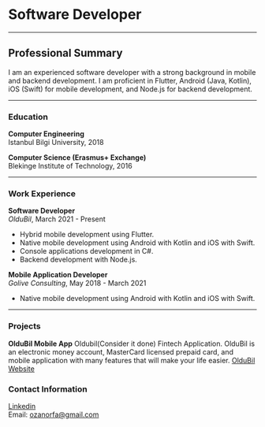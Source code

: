 # Software Developer

---

## Professional Summary
I am an experienced software developer with a strong background in mobile and backend development. I am proficient in Flutter, Android (Java, Kotlin), iOS (Swift) for mobile development, and Node.js for backend development. 

---

### Education
**Computer Engineering**  
Istanbul Bilgi University, 2018

**Computer Science (Erasmus+ Exchange)**  
Blekinge Institute of Technology, 2016

---
### Work Experience
**Software Developer**  
_OlduBil_, March 2021 - Present
- Hybrid mobile development using Flutter.
- Native mobile development using Android with Kotlin and iOS with Swift.
- Console applications development in C#.
- Backend development with Node.js.

**Mobile Application Developer**  
_Golive Consulting_, May 2018 - March 2021
- Native mobile development using Android with Kotlin and iOS with Swift.

---
### Projects
**OlduBil Mobile App**
Oldubil(Consider it done) Fintech Application. OlduBil is an electronic money account, MasterCard licensed prepaid card, and mobile application with many features that will make your life easier.
[OlduBil Website](https://www.oldubil.com.tr)  

### Contact Information
[Linkedin](www.linkedin.com/in/ozan-orfa-464b6611b)  
Email: [ozanorfa@gmail.com](mailto:ozanorfa@gmail.com)

